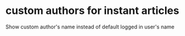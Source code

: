 # custom authors for instant articles
 Show custom author's name instead of default logged in user's name
